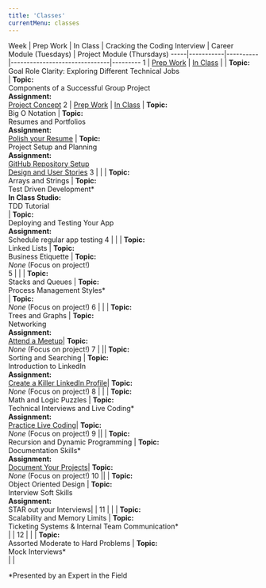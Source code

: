 ```yaml
---
title: 'Classes'
currentMenu: classes
---
```


Week | Prep Work | In Class | Cracking the Coding Interview | Career Module (Tuesdays) | Project Module (Thursdays)
-----|-----------|----------|-------------------------------|---------
1 | [Prep Work](../class-prep/1/) | [In Class](../classes/1/) | | **Topic:** <br>Goal Role Clarity: Exploring Different Technical Jobs<br>| **Topic:** <br>Components of a Successful Group Project<br>**Assignment:** <br>[Project Concept](../assignments/project-concept)
2 | [Prep Work](../class-prep/2/) | [In Class](../classes/2/) | **Topic:** <br>Big O Notation | **Topic:** <br>Resumes and Portfolios <br>**Assignment:** <br> [Polish your Resume](../assignments/resumes) | **Topic:** <br>Project Setup and Planning<br>**Assignment:** <br>[GitHub Repository Setup](../assignments/project-github-repository-setup)<br>[Design and User Stories](../assignments/project-designs-and-user-stories)
3 | <span style="display:none">[Prep Work](../class-prep/3/) </span>|<span style="display:none"> [In Class](../classes/3/)</span> | **Topic:** <br> Arrays and Strings | **Topic:** <br>Test Driven Development\* <br> **In Class Studio:**  <br> TDD Tutorial  <br>| **Topic:** <br>Deploying and Testing Your App<br>**Assignment:** <br>Schedule regular app testing
4 | <span style="display:none">[Prep Work](../class-prep/4/)</span> |<span style="display:none"> [In Class](../classes/4/)</span> | **Topic:** <br>Linked Lists | **Topic:** <br>Business Etiquette  | **Topic:** <br>*None* (Focus on project!)<br>
5 | <span style="display:none">[Prep Work](../class-prep/5/) </span>| <span style="display:none">[In Class](../classes/5/)</span> | **Topic:** <br>Stacks and Queues | **Topic:** <br>Process Management Styles\* <br>| **Topic:** <br>*None* (Focus on project!)
6 |<span style="display:none"> [Prep Work](../class-prep/6/)</span> |<span style="display:none"> [In Class](../classes/6/) </span> | **Topic:** <br>Trees and Graphs | **Topic:** <br>Networking <br>**Assignment:** <br>[Attend a Meetup](../assignments/meetup/)|  **Topic:** <br>*None* (Focus on project!)
7 |<span style="display:none"> [Prep Work](../class-prep/6/)</span> |<span style="display:none"> [In Class](../classes/6/) </span>| **Topic:** <br>Sorting and Searching | **Topic:** <br>Introduction to LinkedIn <br>**Assignment:** <br>[Create a Killer LinkedIn Profile](https://www.linkedin.com/pulse/how-create-killer-linkedin-profile-get-you-noticed-bernard-marr/)|  **Topic:** <br>*None* (Focus on project!)
8 |<span style="display:none"> [Prep Work](../class-prep/6/)</span> |<span style="display:none"> [In Class](../classes/6/)</span> | **Topic:** <br>Math and Logic Puzzles | **Topic:** <br>Technical Interviews and Live Coding\* <br>**Assignment:** <br>[Practice Live Coding](https://blog.launchcode.org/how-to-crush-your-live-coding-interview/)|  **Topic:** <br>*None* (Focus on project!)
9 |<span style="display:none"> [Prep Work](../class-prep/6/) </span>| <span style="display:none">[In Class](../classes/6/)</span> | **Topic:** <br>Recursion and Dynamic Programming | **Topic:** <br>Documentation Skills\* <br>**Assignment:** <br>[Document Your Projects](https://guides.github.com/features/wikis/)|  **Topic:** <br>*None* (Focus on project!)
10 |<span style="display:none"> [Prep Work](../class-prep/6/) </span>|<span style="display:none"> [In Class](../classes/6/)</span> | **Topic:** <br>Object Oriented Design | **Topic:** <br>Interview Soft Skills <br>**Assignment:** <br>STAR out your Interviews|  |
11 | <span style="display:none">[Prep Work](../class-prep/6/)</span> |<span style="display:none"> [In Class](../classes/6/)</span> | **Topic:** <br>Scalability and Memory Limits | **Topic:** <br>Ticketing Systems & Internal Team Communication\* <br>|  |
12 | <span style="display:none">[Prep Work](../class-prep/6/)</span> | <span style="display:none">[In Class](../classes/6/) </span>| **Topic:** <br>Assorted Moderate to Hard Problems | **Topic:** <br>Mock Interviews\* <br>| |

*Presented by an Expert in the Field
